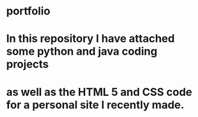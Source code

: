 # portfolio
# In this repository I have attached some python and java coding projects 
# as well as the HTML 5 and CSS code for a personal site I recently made.
